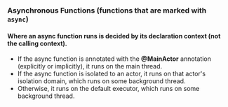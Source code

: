 ### Asynchronous Functions (functions that are marked with `async`)
#### **Where an async function runs is decided by its declaration context (not the calling context).**
- If the async function is annotated with the **@MainActor** annotation (explicitly or implicitly), it runs on the main thread.
- If the async function is isolated to an actor, it runs on that actor's isolation domain, which runs on some background thread.
- Otherwise, it runs on the default executor, which runs on some background thread.
